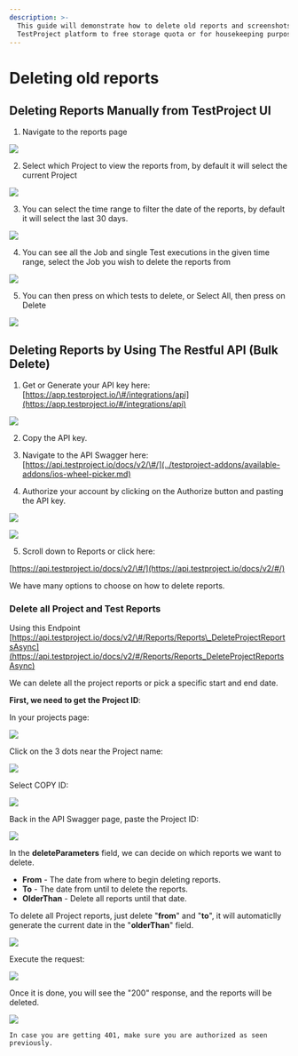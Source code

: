 ```yaml
---
description: >-
  This guide will demonstrate how to delete old reports and screenshots from
  TestProject platform to free storage quota or for housekeeping purposes
---
```


# Deleting old reports

## Deleting Reports Manually from TestProject UI

1. Navigate to the reports page

![](../.gitbook/assets/image%20%28221%29.png)

2.  Select which Project to view the reports from, by default it will select the current Project

![](../.gitbook/assets/image%20%28220%29.png)

3. You can select the time range to filter the date of the reports, by default it will select the last 30 days.

![](../.gitbook/assets/image%20%28192%29.png)

4. You can see all the Job and single Test executions in the given time range, select the Job you wish to delete the reports from



![](../.gitbook/assets/image%20%28156%29.png)

5. You can then press on which tests to delete, or Select All, then press on Delete

![](../.gitbook/assets/image%20%28171%29.png)



## Deleting Reports by Using The Restful API \(Bulk Delete\)

1. Get or Generate your API key here: [https://app.testproject.io/\#/integrations/api](https://app.testproject.io/#/integrations/api)

![](../.gitbook/assets/image%20%28126%29.png)

2. Copy the API key.

3. Navigate to the API Swagger here: [https://api.testproject.io/docs/v2/\#/](../testproject-addons/available-addons/ios-wheel-picker.md)

4. Authorize your account by clicking on the Authorize button and pasting the API key.

![](../.gitbook/assets/image%20%28135%29.png)

![](../.gitbook/assets/image%20%28223%29.png)



5. Scroll down to Reports or click here: 

[https://api.testproject.io/docs/v2/\#/](https://api.testproject.io/docs/v2/#/)

We have many options to choose on how to delete reports.

### Delete all Project and Test Reports

Using this Endpoint [https://api.testproject.io/docs/v2/\#/Reports/Reports\_DeleteProjectReportsAsync](https://api.testproject.io/docs/v2/#/Reports/Reports_DeleteProjectReportsAsync)

We can delete all the project reports or pick a specific start and end date.

**First, we need to get the Project ID**:

In your projects page:

![](../.gitbook/assets/image%20%28147%29.png)

Click on the 3 dots near the Project name:



![](../.gitbook/assets/image%20%28222%29.png)

Select COPY ID:

![](../.gitbook/assets/image%20%28178%29.png)



Back in the API Swagger page, paste the Project ID:

![](../.gitbook/assets/image%20%28107%29.png)

In the **deleteParameters** field, we can decide on which reports we want to delete.

* **From** - The date from where to begin deleting reports.
* **To** - The date from until to delete the reports.
* **OlderThan** - Delete all reports until that date.

To delete all Project reports, just delete "**from**" and "**to**", it will automaticlly generate the current date in the "**olderThan**" field.

![](../.gitbook/assets/image%20%2872%29.png)



Execute the request:

![](../.gitbook/assets/image%20%28130%29.png)

Once it is done, you will see the "200" response, and the reports will be deleted.

![](../.gitbook/assets/image%20%2889%29.png)

`In case you are getting 401, make sure you are authorized as seen previously.`



